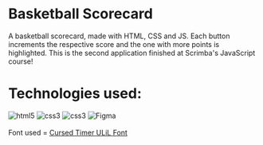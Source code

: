 # Basketball Scorecard
A basketball scorecard, made with HTML, CSS and JS. Each button increments the respective score and the one with more points is highlighted. This is the second application finished at Scrimba's JavaScript course!
# Technologies used:
<div style="display:inline_block">
  <img alt="html5" src="https://img.shields.io/badge/HTML5-E34F26?style=for-the-badge&logo=html5&logoColor=white"> 
  <img alt="css3" src="https://img.shields.io/badge/CSS3-1572B6?style=for-the-badge&logo=css3&logoColor=white">
    <img alt="css3" src="https://img.shields.io/badge/JavaScript-F7DF1E?style=for-the-badge&logo=javascript&logoColor=white">
   <img alt="Figma" src="https://img.shields.io/badge/Figma-F24E1E?style=for-the-badge&logo=figma&logoColor=white">
</div>
<br>
Font used = <a href="https://www.fontspace.com/cursed-timer-ulil-font-f29411">Cursed Timer ULiL Font</a>
